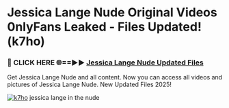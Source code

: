 # Jessica Lange Nude Original Videos 0nlyFans Leaked - Files Updated! (k7ho)

<h3>🔴 CLICK HERE 🌐==►► <a href="https://tinyurl.com/4mcuefdz" rel="nofollow">Jessica Lange Nude Updated Files</a></h3>

Get Jessica Lange Nude and all content. Now you can access all videos and pictures of Jessica Lange Nude. New Updated Files 2025!

[![k7ho](https://i.imgur.com/StAQSOY.gif)](https://tinyurl.com/4mcuefdz)
jessica lange in the nude